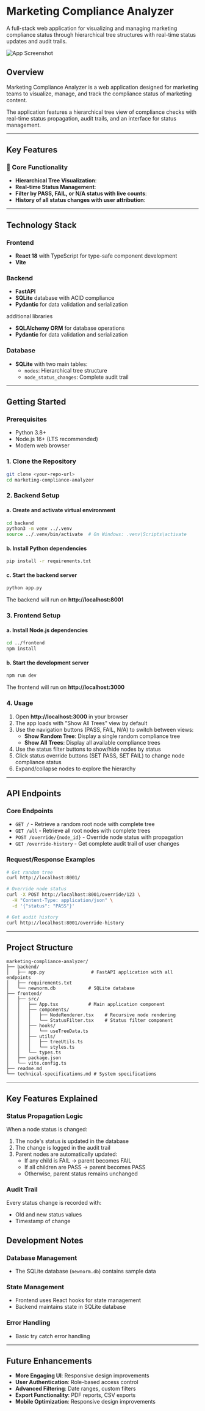 # Marketing Compliance Analyzer


A full-stack web application for visualizing and managing marketing compliance status through hierarchical tree structures with real-time status updates and audit trails.

![App Screenshot](frontend/screenshot.png)


## Overview

Marketing Compliance Analyzer is a web application designed for marketing teams to visualize, manage, and track the compliance status of marketing content. 

The application features a hierarchical tree view of compliance checks with real-time status propagation, audit trails, and an interface for status management.

---

## Key Features

### 🎯 Core Functionality
- **Hierarchical Tree Visualization**: 
- **Real-time Status Management**: 
- **Filter by PASS, FAIL, or N/A status with live counts**: 
- **History of all status changes with user attribution**: 

---

## Technology Stack

### Frontend
- **React 18** with TypeScript for type-safe component development
- **Vite** 
### Backend
- **FastAPI** 
- **SQLite** database with ACID compliance
- **Pydantic** for data validation and serialization

additional libraries
- **SQLAlchemy ORM** for database operations
- **Pydantic** for data validation and serialization

### Database
- **SQLite** with two main tables:
  - `nodes`: Hierarchical tree structure
  - `node_status_changes`: Complete audit trail

---

## Getting Started

### Prerequisites
- Python 3.8+ 
- Node.js 16+ (LTS recommended)
- Modern web browser

### 1. Clone the Repository
```bash
git clone <your-repo-url>
cd marketing-compliance-analyzer
```

### 2. Backend Setup

#### a. Create and activate virtual environment
```bash
cd backend
python3 -m venv ../.venv
source ../.venv/bin/activate  # On Windows: .venv\Scripts\activate
```

#### b. Install Python dependencies
```bash
pip install -r requirements.txt
```

#### c. Start the backend server
```bash
python app.py
```
The backend will run on **http://localhost:8001**

### 3. Frontend Setup

#### a. Install Node.js dependencies
```bash
cd ../frontend
npm install
```

#### b. Start the development server
```bash
npm run dev
```
The frontend will run on **http://localhost:3000**

### 4. Usage
1. Open **http://localhost:3000** in your browser
2. The app loads with "Show All Trees" view by default
3. Use the navigation buttons (PASS, FAIL, N/A) to switch between views:
   - **Show Random Tree**: Display a single random compliance tree
   - **Show All Trees**: Display all available compliance trees
4. Use the status filter buttons to show/hide nodes by status
5. Click status override buttons (SET PASS, SET FAIL) to change node compliance status
6. Expand/collapse nodes to explore the hierarchy

---

## API Endpoints

### Core Endpoints
- `GET /` - Retrieve a random root node with complete tree
- `GET /all` - Retrieve all root nodes with complete trees
- `POST /override/{node_id}` - Override node status with propagation
- `GET /override-history` - Get complete audit trail of user changes

### Request/Response Examples
```bash
# Get random tree
curl http://localhost:8001/

# Override node status
curl -X POST http://localhost:8001/override/123 \
  -H "Content-Type: application/json" \
  -d '{"status": "PASS"}'

# Get audit history
curl http://localhost:8001/override-history
```

---

## Project Structure

```
marketing-compliance-analyzer/
├── backend/
│   ├── app.py                 # FastAPI application with all endpoints
│   ├── requirements.txt       
│   └── newnorm.db            # SQLite database
├── frontend/
│   ├── src/
│   │   ├── App.tsx           # Main application component
│   │   ├── components/
│   │   │   ├── NodeRenderer.tsx    # Recursive node rendering
│   │   │   └── StatusFilter.tsx    # Status filter component
│   │   ├── hooks/
│   │   │   └── useTreeData.ts      
│   │   ├── utils/
│   │   │   ├── treeUtils.ts        
│   │   │   └── styles.ts          
│   │   └── types.ts               
│   ├── package.json          
│   └── vite.config.ts        
├── readme.md                 
└── technical-specifications.md # System specifications
```

---

## Key Features Explained

### Status Propagation Logic
When a node status is changed:
1. The node's status is updated in the database
2. The change is logged in the audit trail
3. Parent nodes are automatically updated:
   - If any child is FAIL → parent becomes FAIL
   - If all children are PASS → parent becomes PASS
   - Otherwise, parent status remains unchanged

### Audit Trail
Every status change is recorded with:
- Old and new status values
- Timestamp of change

## Development Notes

### Database Management
- The SQLite database (`newnorm.db`) contains sample data
### State Management
- Frontend uses React hooks for state management
- Backend maintains state in SQLite database

### Error Handling
- Basic try catch error handling

---

## Future Enhancements

- **More Engaging UI**: Responsive design improvements
- **User Authentication**: Role-based access control
- **Advanced Filtering**: Date ranges, custom filters
- **Export Functionality**: PDF reports, CSV exports
- **Mobile Optimization**: Responsive design improvements

